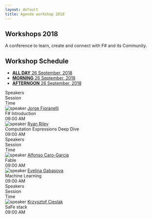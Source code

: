 ```yaml
---
layout: default
title: Agenda workshop 2018
---
```


<!--  start cfp header   -->
<section id="header" class="become-sponsor">
    <div class="overlay"></div>
    <div class="container">
        <div class="row">
            <div class="col-md-9">
                <div class="row">
                    <div class="become-sponsor-item">
                        <h2>Workshops 2018</h2>
                        <p>A conference to learn, create and connect with F# and its Community.</p> 
                    </div>
                </div><!-- /.row -->
            </div><!-- /.col-md-10 -->
        </div><!-- /.row -->
    </div><!-- /.container -->
</section>
<!--  start cfp header   -->

<!-- start event-schedule  -->
<section class="event-schedule homepage2">
    <div class="container">
        <div class="row">
            <div class="section-head">
                <h2 class="header-title">Workshop Schedule</h2>
                <p class="header-desc"></p>
            </div>
            <div class="event-schedule-inner">
                <div class="event-schedule-inner-fixed">
                    <!-- Nav tabs -->
                    <ul class="nav-tab" role="tablist">
                        <li role="presentation" class="active"><a href="#first-date1" aria-controls="first-date1" role="tab" data-toggle="tab">
                            <strong>ALL DAY</strong>
                            <span class="date"> 26 September, 2018</span>
                        </a></li>
                        <li role="presentation"><a href="#second-date2" aria-controls="second-date2" role="tab" data-toggle="tab">
                            <strong>MORNING</strong>
                            <span class="date">26 September, 2018</span>
                        </a></li>
                        <li role="presentation"><a href="#third-date3" aria-controls="third-date3" role="tab" data-toggle="tab">
                            <strong>AFTERNOON</strong>
                            <span class="date">26 September, 2018</span>
                        </a></li>
                    </ul>
                    <!-- Tab panes -->
                    <div class="tab-content">
                        <div role="tabpanel" class="tab-pane fade in active" id="first-date1">
                            <div class="schedule-wrapper">
                                <div class="schedule-item header">
                                    <div class="col-xs-4 col-sm-4 col-md-4">
                                        <div class="item-inner">
                                            <span><i class="fa fa-microphone"></i></span>
                                            <span>Speakers</span>
                                        </div>
                                    </div><!-- /.col-md-3 -->
                                    <div class="col-xs-4 col-sm-4 col-md-4">
                                        <div class="item-inner">
                                            <span><i class="fa fa-list-alt"></i></span>
                                            <span>Session</span>
                                        </div>
                                    </div><!-- /.col-xs-4 col-sm-4 col-md-4 -->
                                    <div class="col-xs-2 col-sm-2 col-md-2">
                                        <div class="item-inner">
                                            <span><i class="fa fa-calendar"></i></span>
                                            <span>Time</span>
                                        </div>
                                    </div><!-- /.col-xs-2 col-sm-2 col-md-2 -->
                                </div><!-- /.schedule-item -->
                                <div class="schedule-item">
                                    <div class="col-xs-4 col-sm-4 col-md-4">
                                        <div class="item-inner event-schedule-speaker">
                                            <img src="assets/images/homepage1/event-schedule/01.png" alt="speaker">
                                            <a href="#">Jorge Fioranelli</a>
                                        </div>
                                    </div><!-- /.col-md-3 -->
                                    <div class="col-xs-4 col-sm-4 col-md-4">
                                        <div class="item-inner event-session">
                                            <span>F# Introduction</span>
                                        </div>
                                    </div><!-- /.col-xs-4 col-sm-4 col-md-4 -->
                                    <div class="col-xs-2 col-sm-2 col-md-2">
                                        <div class="item-inner event-time">
                                            <span>09:00 AM</span>
                                        </div>
                                    </div><!-- /.col-xs-2 col-sm-2 col-md-2 -->       
                                </div><!-- /.schedule-item -->
                                <div class="schedule-item">
                                    <div class="col-xs-4 col-sm-4 col-md-4">
                                        <div class="item-inner event-schedule-speaker">
                                            <img src="assets/images/homepage1/event-schedule/01.png" alt="speaker">
                                            <a href="#">Ryan Riley</a>
                                        </div>
                                    </div><!-- /.col-md-3 -->
                                    <div class="col-xs-4 col-sm-4 col-md-4">
                                        <div class="item-inner event-session">
                                            <span>Computation Expressions Deep Dive</span>
                                        </div>
                                    </div><!-- /.col-xs-4 col-sm-4 col-md-4 -->
                                    <div class="col-xs-2 col-sm-2 col-md-2">
                                        <div class="item-inner event-time">
                                            <span>09:00 AM</span>
                                        </div>
                                    </div><!-- /.col-xs-2 col-sm-2 col-md-2 -->       
                                </div><!-- /.schedule-item -->
                            </div><!-- /.schedule-wrapper -->
                        </div>
                        <div role="tabpanel" class="tab-pane fade" id="second-date2">
                            <div class="schedule-wrapper">
                                <div class="schedule-item header">
                                    <div class="col-xs-4 col-sm-4 col-md-4">
                                        <div class="item-inner">
                                            <span><i class="fa fa-microphone"></i></span>
                                            <span>Speakers</span>
                                        </div>
                                    </div><!-- /.col-md-3 -->
                                    <div class="col-xs-4 col-sm-4 col-md-4">
                                        <div class="item-inner">
                                            <span><i class="fa fa-list-alt"></i></span>
                                            <span>Session</span>
                                        </div>
                                    </div><!-- /.col-xs-4 col-sm-4 col-md-4 -->
                                    <div class="col-xs-2 col-sm-2 col-md-2">
                                        <div class="item-inner">
                                            <span><i class="fa fa-calendar"></i></span>
                                            <span>Time</span>
                                        </div>
                                    </div><!-- /.col-xs-2 col-sm-2 col-md-2 -->
                                </div><!-- /.schedule-item -->
                                <div class="schedule-item">
                                    <div class="col-xs-4 col-sm-4 col-md-4">
                                        <div class="item-inner event-schedule-speaker">
                                            <img src="assets/images/homepage1/event-schedule/02.png" alt="speaker">
                                            <a href="#">Alfonso Caro-Garcia</a>
                                        </div>
                                    </div><!-- /.col-md-3 -->
                                    <div class="col-xs-4 col-sm-4 col-md-4">
                                        <div class="item-inner event-session">
                                            <span>Fable</span>
                                        </div>
                                    </div><!-- /.col-xs-4 col-sm-4 col-md-4 -->
                                    <div class="col-xs-2 col-sm-2 col-md-2">
                                        <div class="item-inner event-time">
                                            <span>09:00 AM</span>
                                        </div>
                                    </div><!-- /.col-xs-2 col-sm-2 col-md-2 -->
                                </div><!-- /.schedule-item -->
                                <div class="schedule-item">
                                    <div class="col-xs-4 col-sm-4 col-md-4">
                                        <div class="item-inner event-schedule-speaker">
                                            <img src="assets/images/homepage1/event-schedule/02.png" alt="speaker">
                                            <a href="#">Evelina Gabasova</a>
                                        </div>
                                    </div><!-- /.col-md-3 -->
                                    <div class="col-xs-4 col-sm-4 col-md-4">
                                        <div class="item-inner event-session">
                                            <span>Machine Learning</span>
                                        </div>
                                    </div><!-- /.col-xs-4 col-sm-4 col-md-4 -->
                                    <div class="col-xs-2 col-sm-2 col-md-2">
                                        <div class="item-inner event-time">
                                            <span>09:00 AM</span>
                                        </div>
                                    </div><!-- /.col-xs-2 col-sm-2 col-md-2 -->
                                </div><!-- /.schedule-item -->
                            </div><!-- /.schedule-wrapper -->
                        </div>
                        <div role="tabpanel" class="tab-pane fade" id="third-date3">
                            <div class="schedule-wrapper">
                                <div class="schedule-item header">
                                    <div class="col-xs-4 col-sm-4 col-md-4">
                                        <div class="item-inner">
                                            <span><i class="fa fa-microphone"></i></span>
                                            <span>Speakers</span>
                                        </div>
                                    </div><!-- /.col-md-3 -->
                                    <div class="col-xs-4 col-sm-4 col-md-4">
                                        <div class="item-inner">
                                            <span><i class="fa fa-list-alt"></i></span>
                                            <span>Session</span>
                                        </div>
                                    </div><!-- /.col-xs-4 col-sm-4 col-md-4 -->
                                    <div class="col-xs-2 col-sm-2 col-md-2">
                                        <div class="item-inner">
                                            <span><i class="fa fa-calendar"></i></span>
                                            <span>Time</span>
                                        </div>
                                    </div><!-- /.col-xs-2 col-sm-2 col-md-2 -->
                                </div><!-- /.schedule-item -->
                                <div class="schedule-item">
                                    <div class="col-xs-4 col-sm-4 col-md-4">
                                        <div class="item-inner event-schedule-speaker">
                                            <img src="assets/images/homepage1/event-schedule/01.png" alt="speaker">
                                            <a href="#">Krzysztof Cieslak</a>
                                        </div>
                                    </div><!-- /.col-md-3 -->
                                    <div class="col-xs-4 col-sm-4 col-md-4">
                                        <div class="item-inner event-session">
                                            <span>SaFe stack</span>
                                        </div>
                                    </div><!-- /.col-xs-4 col-sm-4 col-md-4 -->
                                    <div class="col-xs-2 col-sm-2 col-md-2">
                                        <div class="item-inner event-time">
                                            <span>09:00 AM</span>
                                        </div>
                                    </div><!-- /.col-xs-2 col-sm-2 col-md-2 -->
                                </div><!-- /.schedule-item -->
                            </div><!-- /.schedule-wrapper -->
                        </div>
                    </div>
                </div><!-- /.event-schedule-inner-fixed -->
            </div><!-- /.event-schedule-inner -->
        </div><!-- /.row -->
    </div><!-- /.container -->
</section>
<!-- end event-schedule  -->